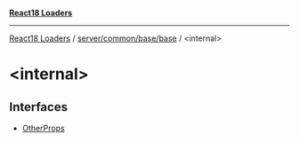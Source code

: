 [**React18 Loaders**](../../../../../README.md)

***

[React18 Loaders](../../../../../modules.md) / [server/common/base/base](../README.md) / \<internal\>

# \<internal\>

## Interfaces

- [OtherProps](interfaces/OtherProps.md)
